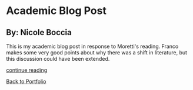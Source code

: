 <!doctype html>
<html>
<h1>Academic Blog Post</h1>
<h2>By: Nicole Boccia</h2>
 <p>
 This is my academic blog post in response to Moretti's reading. Franco makes some very good points about why there was a shift in literature, but this discussion could have been extended.
 </p>
  <p>
  <a href="https://nicoleboccia.github.io/blogpost.github.io/">continue reading</a>
  </p>
  <a href="https://nicoleboccia.github.io/portfolio/">Back to Portfolio</a>
</html>

